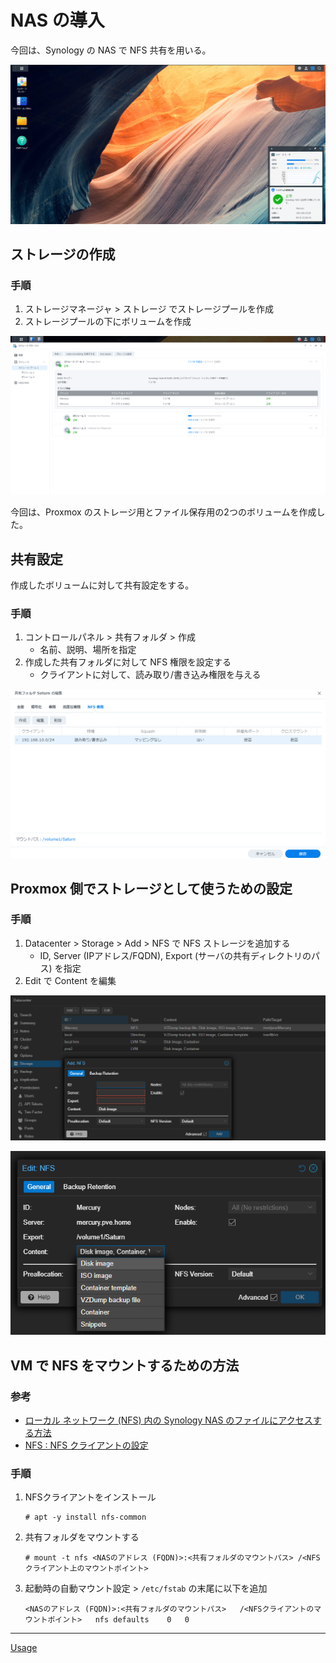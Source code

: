 # NAS の導入
今回は、Synology の NAS で NFS 共有を用いる。

![](./01_top.png)

## ストレージの作成
### 手順
1. ストレージマネージャ > ストレージ でストレージプールを作成
2. ストレージプールの下にボリュームを作成

![](./02_storage.png)

今回は、Proxmox のストレージ用とファイル保存用の2つのボリュームを作成した。

## 共有設定
作成したボリュームに対して共有設定をする。

### 手順

1. コントロールパネル > 共有フォルダ > 作成
   - 名前、説明、場所を指定
2. 作成した共有フォルダに対して NFS 権限を設定する
   - クライアントに対して、読み取り/書き込み権限を与える

![](./03_nfs.png)

## Proxmox 側でストレージとして使うための設定
### 手順
1. Datacenter > Storage > Add > NFS で NFS ストレージを追加する
   - ID, Server (IPアドレス/FQDN), Export (サーバの共有ディレクトリのパス) を指定
2. Edit で Content を編集

![](./04_proxmox_nfs.png)

![](./05_nfs_content.png)

## VM で NFS をマウントするための方法
### 参考
- [ローカル ネットワーク (NFS) 内の Synology NAS のファイルにアクセスする方法](https://kb.synology.com/ja-jp/DSM/tutorial/How_to_access_files_on_Synology_NAS_within_the_local_network_NFS)
- [NFS : NFS クライアントの設定](https://www.server-world.info/query?os=Ubuntu_20.04&p=nfs&f=2)

### 手順

1. NFSクライアントをインストール
   ```
   # apt -y install nfs-common
   ```
2. 共有フォルダをマウントする
   ```
   # mount -t nfs <NASのアドレス (FQDN)>:<共有フォルダのマウントパス> /<NFSクライアント上のマウントポイント>
   ```
3. 起動時の自動マウント設定 > `/etc/fstab` の末尾に以下を追加
   ```
   <NASのアドレス (FQDN)>:<共有フォルダのマウントパス>   /<NFSクライアントのマウントポイント>   nfs defaults    0   0
   ```

---

[Usage](../README.md)
